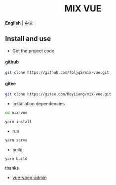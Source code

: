 <div align="center">

<h1>MIX VUE</h1>
</div>

**English** | [中文](./README.zh-CN.md)

## Install and use

- Get the project code

#### github

```bash
git clone https://github.com/fbljq5/mix-vue.git
```

#### gitee

```bash
git clone https://gitee.com/RoyLiang/mix-vue.git
```

- Installation dependencies

```bash
cd mix-vue

yarn install

```

- run

```bash
yarn serve
```

- build

```bash
yarn build
```

thanks

- [vue-vben-admin](https://vvbin.cn/next/)
